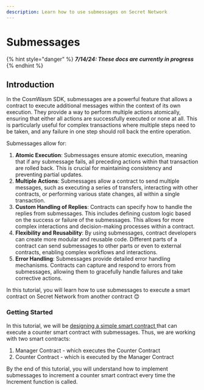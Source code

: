 ```yaml
---
description: Learn how to use submessages on Secret Network
---
```


# Submessages

{% hint style="danger" %}
_**7/14/24: These docs are currently in progress**_
{% endhint %}

## Introduction

In the CosmWasm SDK, submessages are a powerful feature that allows a contract to execute additional messages within the context of its own execution. They provide a way to perform multiple actions atomically, ensuring that either all actions are successfully executed or none at all. This is particularly useful for complex transactions where multiple steps need to be taken, and any failure in one step should roll back the entire operation.

&#x20;Submessages allow for:&#x20;

1. **Atomic Execution**: Submessages ensure atomic execution, meaning that if any submessage fails, all preceding actions within that transaction are rolled back. This is crucial for maintaining consistency and preventing partial updates.
2. **Multiple Actions**: Submessages allow a contract to send multiple messages, such as executing a series of transfers, interacting with other contracts, or performing various state changes, all within a single transaction.
3. **Custom Handling of Replies**: Contracts can specify how to handle the replies from submessages. This includes defining custom logic based on the success or failure of the submessages. This allows for more complex interactions and decision-making processes within a contract.
4. **Flexibility and Reusability**: By using submessages, contract developers can create more modular and reusable code. Different parts of a contract can send submessages to other parts or even to external contracts, enabling complex workflows and interactions.
5. **Error Handling**: Submessages provide detailed error handling mechanisms. Contracts can capture and respond to errors from submessages, allowing them to gracefully handle failures and take corrective actions.

In this tutorial, you will learn how to use submessages to execute a smart contract on Secret Network from another contract 😊

### Getting Started

In this tutorial, we will be [designing a simple smart contract ](https://github.com/writersblockchain/secret-submessages/tree/master)that can execute a counter smart contract with submessages. Thus, we are working with two smart contracts:

1. Manager Contract - which executes the Counter Contract
2. Counter Contract - which is executed by the Manager Contract&#x20;

By the end of this tutorial, you will understand how to implement submessages to increment a counter smart contract every time the Increment function is called.&#x20;

